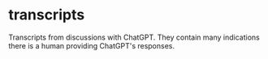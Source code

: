 # transcripts
Transcripts from discussions with ChatGPT.  They contain many indications there is a human providing ChatGPT's responses.
